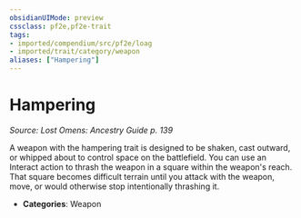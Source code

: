 ```yaml
---
obsidianUIMode: preview
cssclass: pf2e,pf2e-trait
tags:
- imported/compendium/src/pf2e/loag
- imported/trait/category/weapon
aliases: ["Hampering"]
---
```

# Hampering  
*Source: Lost Omens: Ancestry Guide p. 139*  

A weapon with the hampering trait is designed to be shaken, cast outward, or whipped about to control space on the battlefield. You can use an Interact action to thrash the weapon in a square within the weapon's reach. That square becomes difficult terrain until you attack with the weapon, move, or would otherwise stop intentionally thrashing it.

- **Categories**: Weapon